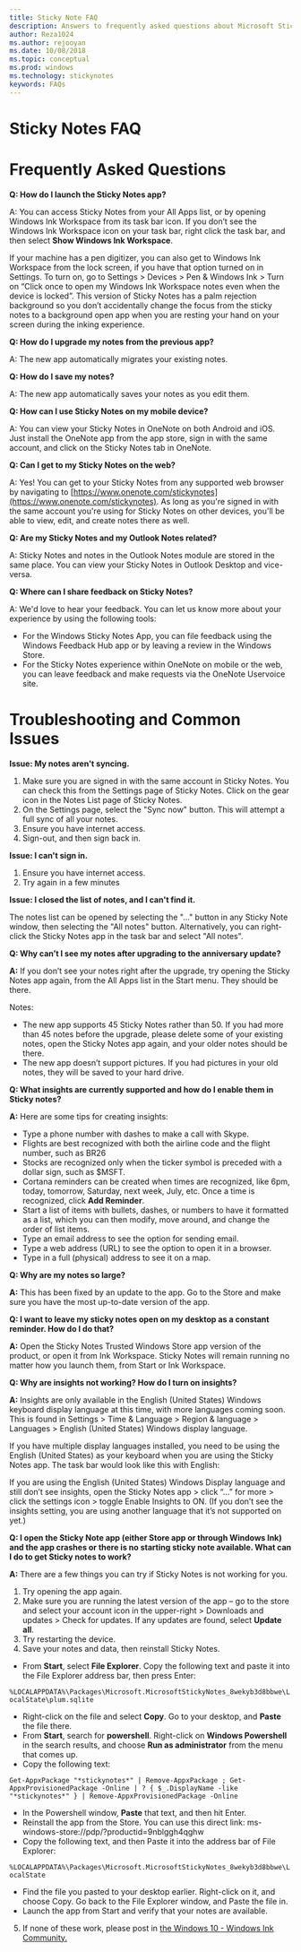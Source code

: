 ```yaml
---
title: Sticky Note FAQ
description: Answers to frequently asked questions about Microsoft Sticky Notes. 
author: Reza1024
ms.author: rejooyan
ms.date: 10/08/2018
ms.topic: conceptual
ms.prod: windows
ms.technology: stickynotes
keywords: FAQs
---
```


# Sticky Notes FAQ

# **Frequently Asked Questions**

**Q: How do I launch the Sticky Notes app?**

A: You can access Sticky Notes from your All Apps list, or by opening Windows Ink Workspace from its task bar icon. If you don’t see the Windows Ink Workspace icon on your task bar, right click the task bar, and then select **Show Windows Ink Workspace**.

If your machine has a pen digitizer, you can also get to Windows Ink Workspace from the lock screen, if you have that option turned on in Settings. To turn on, go to Settings > Devices > Pen & Windows Ink > Turn on “Click once to open my Windows Ink Workspace notes even when the device is locked”. This version of Sticky Notes has a palm rejection background so you don’t accidentally change the focus from the sticky notes to a background open app when you are resting your hand on your screen during the inking experience.

**Q: How do I upgrade my notes from the previous app?**

A: The new app automatically migrates your existing notes.

**Q: How do I save my notes?**

A: The new app automatically saves your notes as you edit them.

**Q: How can I use Sticky Notes on my mobile device?**

A: You can view your Sticky Notes in OneNote on both Android and iOS.  Just install the OneNote app from the app store, sign in with the same account, and click on the Sticky Notes tab in OneNote.

**Q: Can I get to my Sticky Notes on the web?**

A: Yes!  You can get to your Sticky Notes from any supported web browser by navigating to [https://www.onenote.com/stickynotes](https://www.onenote.com/stickynotes).  As long as you're signed in with the same account you're using for Sticky Notes on other devices, you'll be able to view, edit, and create notes there as well.

**Q: Are my Sticky Notes and my Outlook Notes related?**

A: Sticky Notes and notes in the Outlook Notes module are stored in the same place.  You can view your Sticky Notes in Outlook Desktop and vice-versa. 

**Q: Where can I share feedback on Sticky Notes?**

A: We'd love to hear your feedback.  You can let us know more about your experience by using the following tools:

- For the Windows Sticky Notes App, you can file feedback using the Windows Feedback Hub app or by leaving a review in the Windows Store.
- For the Sticky Notes experience within OneNote on mobile or the web, you can leave feedback and make requests via the OneNote Uservoice site.

# **Troubleshooting and Common Issues**

**Issue: My notes aren't syncing.**

1. Make sure you are signed in with the same account in Sticky Notes. You can check this from the Settings page of Sticky Notes. Click on the gear icon in the Notes List page of Sticky Notes.
2. On the Settings page, select the "Sync now" button. This will attempt a full sync of all your notes.
3. Ensure you have internet access.
4. Sign-out, and then sign back in.

**Issue: I can't sign in.**

1. Ensure you have internet access.
2. Try again in a few minutes

**Issue: I closed the list of notes, and I can't find it.**

The notes list can be opened by selecting the "..." button in any Sticky Note window, then selecting the "All notes" button. Alternatively, you can right-click the Sticky Notes app in the task bar and select "All notes".

**Q: Why can’t I see my notes after upgrading to the anniversary update?**

**A:** If you don’t see your notes right after the upgrade, try opening the Sticky Notes app again, from the All Apps list in the Start menu. They should be there.

Notes:

- The new app supports 45 Sticky Notes rather than 50. If you had more than 45 notes before the upgrade, please delete some of your existing notes, open the Sticky Notes app again, and your older notes should be there.
- The new app doesn’t support pictures. If you had pictures in your old notes, they will be saved to your hard drive.

**Q: What insights are currently supported and how do I enable them in Sticky notes?**

**A:** Here are some tips for creating insights:

- Type a phone number with dashes to make a call with Skype.
- Flights are best recognized with both the airline code and the flight number, such as BR26
- Stocks are recognized only when the ticker symbol is preceded with a dollar sign, such as $MSFT.
- Cortana reminders can be created when times are recognized, like 6pm, today, tomorrow, Saturday, next week, July, etc. Once a time is recognized, click **Add Reminder**.
- Start a list of items with bullets, dashes, or numbers to have it formatted as a list, which you can then modify, move around, and change the order of list items.
- Type an email address to see the option for sending email.
- Type a web address (URL) to see the option to open it in a browser.
- Type in a full (physical) address to see it on a map.

**Q: Why are my notes so large?**

**A:** This has been fixed by an update to the app. Go to the Store and make sure you have the most up-to-date version of the app.

**Q: I want to leave my sticky notes open on my desktop as a constant reminder. How do I do that?**

**A:** Open the Sticky Notes Trusted Windows Store app version of the product, or open it from Ink Workspace. Sticky Notes will remain running no matter how you launch them, from Start or Ink Workspace.

**Q: Why are insights not working? How do I turn on insights?**

**A:** Insights are only available in the English (United States) Windows keyboard display language at this time, with more languages coming soon. This is found in Settings > Time & Language > Region & language > Languages > English (United States) Windows display language.

If you have multiple display languages installed, you need to be using the English (United States) as your keyboard when you are using the Sticky Notes app. The task bar would look like this with English:

If you are using the English (United States) Windows Display language and still don’t see insights, open the Sticky Notes app > click “…” for more > click the settings icon > toggle Enable Insights to ON. (If you don’t see the insights setting, you are using another language that it’s not supported on yet.)

**Q: I open the Sticky Note app (either Store app or through Windows Ink) and the app crashes or there is no starting sticky note available. What can I do to get Sticky notes to work?**

**A:** There are a few things you can try if Sticky Notes is not working for you.

1. Try opening the app again.
2. Make sure you are running the latest version of the app – go to the store and select your account icon in the upper-right > Downloads and updates > Check for updates. If any updates are found, select **Update all**.
3. Try restarting the device.
4. Save your notes and data, then reinstall Sticky Notes.
- From **Start**, select **File Explorer**. Copy the following text and paste it into the File Explorer address bar, then press Enter: 

```%LOCALAPPDATA%\Packages\Microsoft.MicrosoftStickyNotes_8wekyb3d8bbwe\LocalState\plum.sqlite```
- Right-click on the file and select **Copy**. Go to your desktop, and **Paste** the file there.
- From **Start**, search for **powershell**. Right-click on **Windows Powershell** in the search results, and choose **Run as administrator** from the menu that comes up.
- Copy the following text: 

```Get-AppxPackage "*stickynotes*" | Remove-AppxPackage ; Get-AppxProvisionedPackage -Online | ? { $_.DisplayName -like "*stickynotes*" } | Remove-AppxProvisionedPackage -Online```
- In the Powershell window, **Paste** that text, and then hit Enter.
- Reinstall the app from the Store. You can use this direct link: ms-windows-store://pdp/?productid=9nblggh4qghw
- Copy the following text, and then Paste it into the address bar of File Explorer:

```%LOCALAPPDATA%\Packages\Microsoft.MicrosoftStickyNotes_8wekyb3d8bbwe\LocalState```
- Find the file you pasted to your desktop earlier. Right-click on it, and choose Copy. Go back to the File Explorer window, and Paste the file in.
- Launch the app from Start and verify that your notes are available.
5. If none of these work, please post in [the Windows 10 - Windows Ink Community.](https://na01.safelinks.protection.outlook.com/?url=http%3A%2F%2Fanswers.microsoft.com%2Fen-us%2Fwindows%2Fforum%2Fwindows_10-touch%3Fsort%3Dlastreplydate%26dir%3Ddesc%26tab%3Dthreads%26status%3Dall%26mod%3D%26modAge%3D%26advFil%3D%26postedAfter%3D%26postedBefore%3D%26threadType%3Dall%26tm%3D1472587462592&data=04%7C01%7C%7C75bfb73d01bc4453afd708d623276b5c%7C72f988bf86f141af91ab2d7cd011db47%7C1%7C0%7C636735049550153971%7CUnknown%7CTWFpbGZsb3d8eyJWIjoiMC4wLjAwMDAiLCJQIjoiV2luMzIiLCJBTiI6Ik1haWwifQ%3D%3D%7C-1&sdata=gO6oPaZYWBldopJNrNvZ9yg5IaR44x6HDKVV%2BMdYZ94%3D&reserved=0)
